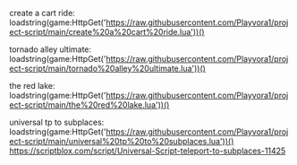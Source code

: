 create a cart ride: loadstring(game:HttpGet('https://raw.githubusercontent.com/Playvora1/project-script/main/create%20a%20cart%20ride.lua'))()







tornado alley ultimate: loadstring(game:HttpGet('https://raw.githubusercontent.com/Playvora1/project-script/main/tornado%20alley%20ultimate.lua'))()















the red lake: loadstring(game:HttpGet('https://raw.githubusercontent.com/Playvora1/project-script/main/the%20red%20lake.lua'))()




universal tp to subplaces: loadstring(game:HttpGet('https://raw.githubusercontent.com/Playvora1/project-script/main/universal%20tp%20to%20subplaces.lua'))()
https://scriptblox.com/script/Universal-Script-teleport-to-subplaces-11425



